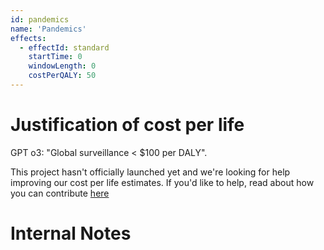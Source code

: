 ```yaml
---
id: pandemics
name: 'Pandemics'
effects:
  - effectId: standard
    startTime: 0
    windowLength: 0
    costPerQALY: 50
---
```


# Justification of cost per life

GPT o3: "Global surveillance < $100 per DALY".

This project hasn't officially launched yet and we're looking for help improving our cost per life estimates.
If you'd like to help, read about how you can contribute [here](https://github.com/impactlist/impactlist/blob/master/CONTRIBUTING.md)

# Internal Notes

